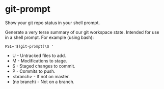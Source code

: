 git-prompt
==========

Show your git repo status in your shell prompt.

Generate a very terse summary of our git workspace state.
Intended for use in a shell prompt.
For example (using bash):

```
PS1='$(git-prompt)\$ '
```

  * U - Untracked files to add.
  * M - Modifications to stage.
  * S - Staged changes to commit.
  * P - Commits to push.
  * &lt;branch&gt; - If not on master.
  * (no branch) - Not on a branch.

